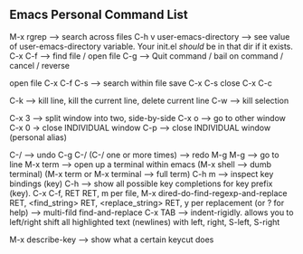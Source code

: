 

Emacs Personal Command List
---
M-x rgrep --> search across files
C-h v user-emacs-directory --> see value of user-emacs-directory variable. Your init.el _should_ be in that dir if it exists.
C-x C-f --> find file / open file
C-g --> Quit command / bail on command / cancel / reverse

open file C-x C-f
C-s --> search within file
save C-x C-s
close C-x C-c

C-k --> kill line, kill the current line, delete current line
C-w --> kill selection

C-x 3 --> split window into two, side-by-side
C-x o --> go to other window
C-x 0 -> close INDIVIDUAL window
C-p --> close INDIVIDUAL window (personal alias)

C-/ --> undo
C-g C-/ (C-/ one or more times) --> redo
M-g M-g --> go to line
M-x term --> open up a terminal within emacs (M-x shell --> dumb terminal) (M-x term or M-x terminal --> full term)
C-h m --> inspect key bindings
(key) C-h --> show all possible key completions for key prefix (key).
C-x C-f, RET RET, m per file, M-x dired-do-find-regexp-and-replace RET, <find_string> RET, <replace_string> RET, y per replacement (or ? for help) --> multi-fild find-and-replace
C-x TAB --> indent-rigidly. allows you to left/right shift all highlighted text (newlines) with left, right, S-left, S-right

M-x describe-key --> show what a certain keycut does
